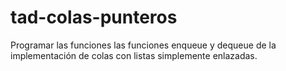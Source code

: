 # tad-colas-punteros
Programar las funciones las funciones enqueue y dequeue de la implementación de colas con listas
simplemente enlazadas.

